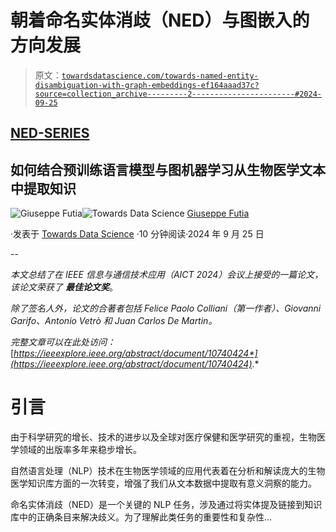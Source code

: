 # 朝着命名实体消歧（NED）与图嵌入的方向发展

> 原文：[`towardsdatascience.com/towards-named-entity-disambiguation-with-graph-embeddings-ef164aaad37c?source=collection_archive---------2-----------------------#2024-09-25`](https://towardsdatascience.com/towards-named-entity-disambiguation-with-graph-embeddings-ef164aaad37c?source=collection_archive---------2-----------------------#2024-09-25)

## [NED-SERIES](https://medium.com/tag/ned-series)

## 如何结合预训练语言模型与图机器学习从生物医学文本中提取知识

[](https://medium.com/@giuseppefutia?source=post_page---byline--ef164aaad37c--------------------------------)![Giuseppe Futia](https://medium.com/@giuseppefutia?source=post_page---byline--ef164aaad37c--------------------------------)[](https://towardsdatascience.com/?source=post_page---byline--ef164aaad37c--------------------------------)![Towards Data Science](https://towardsdatascience.com/?source=post_page---byline--ef164aaad37c--------------------------------) [Giuseppe Futia](https://medium.com/@giuseppefutia?source=post_page---byline--ef164aaad37c--------------------------------)

·发表于 [Towards Data Science](https://towardsdatascience.com/?source=post_page---byline--ef164aaad37c--------------------------------) ·10 分钟阅读·2024 年 9 月 25 日

--

*本文总结了在 IEEE 信息与通信技术应用（AICT 2024）会议上接受的一篇论文，该论文荣获了* ***最佳论文奖***。 

*除了签名人外，论文的合著者包括 Felice Paolo Colliani（第一作者）、Giovanni Garifo、Antonio Vetrò 和 Juan Carlos De Martin。*

*完整文章可以在此处访问：* [*https://ieeexplore.ieee.org/abstract/document/10740424*](https://ieeexplore.ieee.org/abstract/document/10740424)*.*

# 引言

由于科学研究的增长、技术的进步以及全球对医疗保健和医学研究的重视，生物医学领域的出版率多年来稳步增长。

自然语言处理（NLP）技术在生物医学领域的应用代表着在分析和解读庞大的生物医学知识库方面的一次转变，增强了我们从文本数据中提取有意义洞察的能力。

命名实体消歧（NED）是一个关键的 NLP 任务，涉及通过将实体提及链接到知识库中的正确条目来解决歧义。为了理解此类任务的重要性和复杂性...
